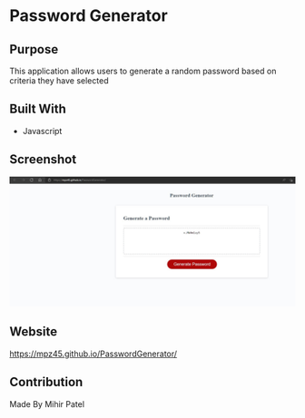 # Password Generator 

## Purpose
This application allows users to generate a random password based on criteria they have selected 

## Built With
* Javascript

## Screenshot
![Screenshot](./asset/Screenshot%202022-03-25%20201019.jpg)

## Website
https://mpz45.github.io/PasswordGenerator/

## Contribution
Made By Mihir Patel